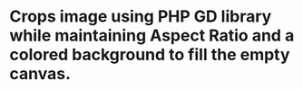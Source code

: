 # Crops image using PHP GD library while maintaining Aspect Ratio and a colored background to fill the empty canvas.